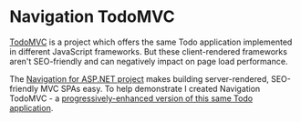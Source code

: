 # Navigation TodoMVC

[TodoMVC](https://github.com/tastejs/todomvc) is a project which offers the same Todo application implemented in different JavaScript frameworks. But these client-rendered frameworks aren't SEO-friendly and can negatively impact on page load performance.

The [Navigation for ASP.NET project](http://navigation.codeplex.com/) makes building server-rendered, SEO-friendly MVC SPAs easy. To help demonstrate I created Navigation TodoMVC - a [progressively-enhanced version of this same Todo application](http://navigationtodomvc.azurewebsites.net/).
